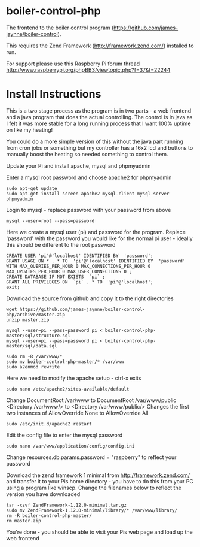 boiler-control-php
==================
The frontend to the boiler control program (https://github.com/james-jaynne/boiler-control).

This requires the Zend Framework (http://framework.zend.com/) installed to run.

For support please use this Raspberry Pi forum thread http://www.raspberrypi.org/phpBB3/viewtopic.php?f=37&t=22244

Install Instructions
==================
This is a two stage process as the program is in two parts - a web frontend and a java program that does the actual controlling. The control is in java as I felt it was more stable for a long running process that I want 100% uptime on like my heating!

You could do a more simple version of this without the java part running from cron jobs or something but my controller has a 16x2 lcd and buttons to manually boost the heating so needed something to control them.

Update your Pi and install apache, mysql and phpmyadmin

Enter a mysql root password and choose apache2 for phpmyadmin
<pre><code>sudo apt-get update
sudo apt-get install screen apache2 mysql-client mysql-server phpmyadmin
</code></pre>

Login to mysql - replace password with your password from above
<pre><code>mysql --user=root --pass=password
</code></pre>

Here we create a mysql user (pi) and password for the program. Replace 'password' with the password you would like for the normal pi user - ideally this should be different to the root password
<pre><code>CREATE USER 'pi'@'localhost' IDENTIFIED BY  'password';
GRANT USAGE ON * . * TO  'pi'@'localhost' IDENTIFIED BY  'password' WITH MAX_QUERIES_PER_HOUR 0 MAX_CONNECTIONS_PER_HOUR 0 MAX_UPDATES_PER_HOUR 0 MAX_USER_CONNECTIONS 0 ;
CREATE DATABASE IF NOT EXISTS  `pi` ;
GRANT ALL PRIVILEGES ON  `pi` . * TO  'pi'@'localhost';
exit;
</code></pre>

Download the source from github and copy it to the right directories

<pre><code>wget https://github.com/james-jaynne/boiler-control-php/archive/master.zip
unzip master.zip

mysql --user=pi --pass=password pi &lt; boiler-control-php-master/sql/structure.sql
mysql --user=pi --pass=password pi &lt; boiler-control-php-master/sql/data.sql

sudo rm -R /var/www/*
sudo mv boiler-control-php-master/* /var/www
sudo a2enmod rewrite
</code></pre>

Here we need to modify the apache setup - ctrl-x exits

<pre><code>sudo nano /etc/apache2/sites-available/default
</code></pre>
Change DocumentRoot /var/www to DocumentRoot /var/www/public
<Directory /var/www/> to <Directory /var/www/public/>
Changes the first two instances of AllowOverride None to AllowOverride All

<pre><code>sudo /etc/init.d/apache2 restart
</code></pre>

Edit the config file to enter the mysql password
<pre><code>sudo nano /var/www/application/config/config.ini
</code></pre>
Change resources.db.params.password = "raspberry" to reflect your password

Download the zend framework 1 minimal from http://framework.zend.com/ and transfer it to your Pis home directory - you have to do this from your PC using a program like winscp.
Change the filenames below to reflect the version you have downloaded
<pre><code>tar -xzvf ZendFramework-1.12.0-minimal.tar.gz
sudo mv ZendFramework-1.12.0-minimal/library/* /var/www/library/
rm -R boiler-control-php-master/
rm master.zip
</code></pre>

You're done - you should be able to visit your Pis web page and load up the web frontend
